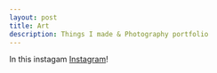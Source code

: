 ```yaml
---
layout: post
title: Art
description: Things I made & Photography portfolio
---
```

In this instagam <a href="https://www.w3schools.com](https://instagram.com/_jane_han_)https://instagram.com/_jane_han_">Instagram</a>!

